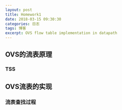 ```yaml
---
layout: post
title: Homework1
date: 2018-03-15 09:30:30
categories: 日志
tags: 博客
excerpt: OVS flow table implementation in datapath
---
```


## OVS的流表原理



### TSS



## OVS流表的实现



### 流表查找过程

